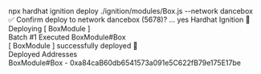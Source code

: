 <div id="termynal" data-termynal>
    <span data-ty="input"><span class="file-path"></span> npx hardhat ignition deploy ./ignition/modules/Box.js --network dancebox</span>
    <br>
    <span data-ty>✅ Confirm deploy to network dancebox (5678)? … yes</span>
    <span data-ty>Hardhat Ignition 🚀</span>
    <br>
    <span data-ty>Deploying [ BoxModule ]</span>
    <br>
    <span data-ty>Batch #1</span>
    <span data-ty>Executed BoxModule#Box</span>
    <br>
    <span data-ty>[ BoxModule ] successfully deployed 🚀</span>
    <br>
    <span data-ty>Deployed Addresses</span>
    <br>
    <span data-ty>BoxModule#Box - 0xa84caB60db6541573a091e5C622fB79e175E17be</span>
    <span data-ty="input"><span class="file-path"></span></span>
</div>
